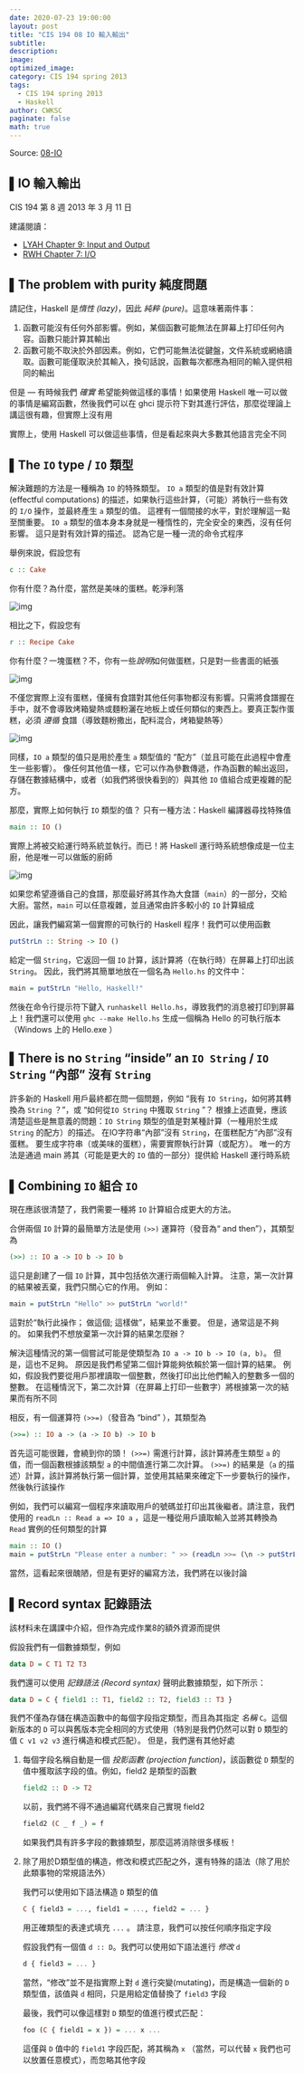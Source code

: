 ```yaml
---
date: 2020-07-23 19:00:00
layout: post
title: "CIS 194 08 IO 輸入輸出"
subtitle: 
description: 
image: 
optimized_image: 
category: CIS 194 spring 2013
tags:
  - CIS 194 spring 2013
  - Haskell
author: CWKSC
paginate: false
math: true
---
```


Source: [08-IO](https://www.seas.upenn.edu/~cis194/spring13/lectures/08-IO.html)

## ▌IO 輸入輸出

CIS 194 第 8 週
2013 年 3 月 11 日

建議閱讀：

- [LYAH Chapter 9: Input and Output](http://learnyouahaskell.com/input-and-output)
- [RWH Chapter 7: I/O](http://book.realworldhaskell.org/read/io.html)

## ▌The problem with purity 純度問題

請記住，Haskell 是*惰性 (lazy)*，因此 *純粹 (pure)*。這意味著兩件事：

1. 函數可能沒有任何外部影響。例如，某個函數可能無法在屏幕上打印任何內容。函數只能計算其輸出
2. 函數可能不取決於外部因素。例如，它們可能無法從鍵盤，文件系統或網絡讀取。函數可能僅取決於其輸入，換句話說，函數每次都應為相同的輸入提供相同的輸出

但是 — 有時候我們 *確實* 希望能夠做這樣的事情！如果使用 Haskell 唯一可以做的事情是編寫函數，然後我們可以在 ghci 提示符下對其進行評估，那麼從理論上講這很有趣，但實際上沒有用

實際上，使用 Haskell 可以做這些事情，但是看起來與大多數其他語言完全不同

## ▌The `IO` type / `IO` 類型

解決難題的方法是一種稱為 `IO` 的特殊類型。 `IO a` 類型的值是對有效計算 (effectful computations) 的描述，如果執行這些計算，（可能）將執行一些有效的 `I/O` 操作，並最終產生 `a` 類型的值。 這裡有一個間接的水平，對於理解這一點至關重要。 `IO a` 類型的值本身本身就是一種惰性的，完全安全的東西，沒有任何影響。 這只是對有效計算的描述。 認為它是一種一流的命令式程序

舉例來說，假設您有

```haskell
c :: Cake
```

你有什麼？為什麼，當然是美味的蛋糕。乾淨利落

![img](https://www.seas.upenn.edu/~cis194/spring13/static/cake.jpg)

相比之下，假設您有

```haskell
r :: Recipe Cake
```

你有什麼？一塊蛋糕？不，你有一些*說明*如何做蛋糕，只是對一些書面的紙張

![img](https://www.seas.upenn.edu/~cis194/spring13/static/recipe.gif)

不僅您實際上沒有蛋糕，僅擁有食譜對其他任何事物都沒有影響。只需將食譜握在手中，就不會導致烤箱變熱或麵粉灑在地板上或任何類似的東西上。要真正製作蛋糕，必須 *遵循* 食譜（導致麵粉撒出，配料混合，烤箱變熱等）

![img](https://www.seas.upenn.edu/~cis194/spring13/static/fire.jpg)

同樣，`IO a` 類型的值只是用於產生 `a` 類型值的 “配方”（並且可能在此過程中會產生一些影響）。 像任何其他值一樣，它可以作為參數傳遞，作為函數的輸出返回，存儲在數據結構中，或者（如我們將很快看到的）與其他 `IO` 值組合成更複雜的配方。

那麼，實際上如何執行 `IO` 類型的值？ 只有一種方法：Haskell 編譯器尋找特殊值

```haskell
main :: IO ()
```

實際上將被交給運行時系統並執行。而已！將 Haskell 運行時系統想像成是一位主廚，他是唯一可以做飯的廚師

![img](https://www.seas.upenn.edu/~cis194/spring13/static/chef.jpg)

如果您希望遵循自己的食譜，那麼最好將其作為大食譜（`main`）的一部分，交給大廚。當然，`main` 可以任意複雜，並且通常由許多較小的 `IO` 計算組成

因此，讓我們編寫第一個實際的可執行的 Haskell 程序！我們可以使用函數

```haskell
putStrLn :: String -> IO ()
```

給定一個 `String`，它返回一個 `IO` 計算，該計算將（在執行時）在屏幕上打印出該 `String`。 因此，我們將其簡單地放在一個名為 `Hello.hs` 的文件中：

```haskell
main = putStrLn "Hello, Haskell!"
```

然後在命令行提示符下鍵入 `runhaskell Hello.hs`，導致我們的消息被打印到屏幕上！我們還可以使用 `ghc --make Hello.hs` 生成一個稱為 Hello 的可執行版本（Windows 上的 Hello.exe ）

## ▌There is no `String` “inside” an `IO String` / `IO String` “內部” 沒有 `String`

許多新的 Haskell 用戶最終都在問一個問題，例如 “我有 `IO String`，如何將其轉換為 `String` ？”，或 “如何從`IO String` 中獲取 `String` ”？ 根據上述直覺，應該清楚這些是無意義的問題：`IO String` 類型的值是對某種計算（一種用於生成 `String` 的配方）的描述。 在IO字符串“內部”沒有 `String`，在蛋糕配方“內部”沒有蛋糕。 要生成字符串（或美味的蛋糕），需要實際執行計算（或配方）。 唯一的方法是通過 main 將其（可能是更大的 `IO` 值的一部分）提供給 Haskell 運行時系統

## ▌Combining `IO` 組合 `IO`

現在應該很清楚了，我們需要一種將 `IO` 計算組合成更大的方法。

合併兩個 `IO` 計算的最簡單方法是使用 `(>>)` 運算符（發音為“ and then”），其類型為

```haskell
(>>) :: IO a -> IO b -> IO b
```

這只是創建了一個 `IO` 計算，其中包括依次運行兩個輸入計算。 注意，第一次計算的結果被丟棄，我們只關心它的作用。 例如：

```haskell
main = putStrLn "Hello" >> putStrLn "world!"
```

這對於“執行此操作； 做這個; 這樣做”，結果並不重要。 但是，通常這是不夠的。 如果我們不想放棄第一次計算的結果怎麼辦？

解決這種情況的第一個嘗試可能是使類型為 `IO a -> IO b -> IO (a, b)`。 但是，這也不足夠。 原因是我們希望第二個計算能夠依賴於第一個計算的結果。 例如，假設我們要從用戶那裡讀取一個整數，然後打印出比他們輸入的整數多一個的整數。 在這種情況下，第二次計算（在屏幕上打印一些數字）將根據第一次的結果而有所不同

相反，有一個運算符 `(>>=)`（發音為 “bind” ），其類型為

```haskell
(>>=) :: IO a -> (a -> IO b) -> IO b
```

首先這可能很難，會繞到你的頭！ `(>>=)` 需進行計算，該計算將產生類型 `a` 的值，而一個函數根據該類型 `a` 的中間值進行第二次計算。 `(>>=)` 的結果是（`a` 的描述）計算，該計算將執行第一個計算，並使用其結果來確定下一步要執行的操作，然後執行該操作

例如，我們可以編寫一個程序來讀取用戶的號碼並打印出其後繼者。請注意，我們使用的 `readLn :: Read a => IO a` ，這是一種從用戶讀取輸入並將其轉換為 `Read` 實例的任何類型的計算

```haskell
main :: IO ()
main = putStrLn "Please enter a number: " >> (readLn >>= (\n -> putStrLn (show (n+1))))
```

當然，這看起來很醜陋，但是有更好的編寫方法，我們將在以後討論

## ▌Record syntax 記錄語法

該材料未在講課中介紹，但作為完成作業8的額外資源而提供

假設我們有一個數據類型，例如

```haskell
data D = C T1 T2 T3
```

我們還可以使用 *記錄語法 (Record syntax)* 聲明此數據類型，如下所示：

```haskell
data D = C { field1 :: T1, field2 :: T2, field3 :: T3 }
```

我們不僅為存儲在構造函數中的每個字段指定類型，而且為其指定 *名稱* `C`。這個新版本的 `D` 可以與舊版本完全相同的方式使用（特別是我們仍然可以對 `D` 類型的值 `C v1 v2 v3` 進行構造和模式匹配）。 但是，我們還有其他好處

1. 每個字段名稱自動是一個 *投影函數 (projection function)*，該函數從 `D` 類型的值中獲取該字段的值。例如，field2 是類型的函數

   ```haskell
   field2 :: D -> T2
   ```

   以前，我們將不得不通過編寫代碼來自己實現 field2

   ```haskell
   field2 (C _ f _) = f
   ```

   如果我們具有許多字段的數據類型，那麼這將消除很多樣板！

2. 除了用於D類型值的構造，修改和模式匹配之外，還有特殊的語法（除了用於此類事物的常規語法外）

   我們可以使用如下語法構造 `D` 類型的值

   ```haskell
   C { field3 = ..., field1 = ..., field2 = ... }
   ```

   用正確類型的表達式填充 `...` 。 請注意，我們可以按任何順序指定字段

   假設我們有一個值 `d :: D`。我們可以使用如下語法進行 *修改*  `d`

   ```haskell
   d { field3 = ... }
   ```

   當然，“修改”並不是指實際上對 `d` 進行突變(mutating)，而是構造一個新的 `D` 類型值，該值與 `d` 相同，只是用給定值替換了 `field3` 字段

   最後，我們可以像這樣對 `D` 類型的值進行模式匹配：

   ```haskell
   foo (C { field1 = x }) = ... x ...
   ```

   這僅與 `D` 值中的 `field1` 字段匹配，將其稱為 `x` （當然，可以代替 `x` 我們也可以放置任意模式），而忽略其他字段
